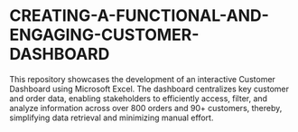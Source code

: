 # CREATING-A-FUNCTIONAL-AND-ENGAGING-CUSTOMER-DASHBOARD
This repository showcases the development of an interactive Customer Dashboard using Microsoft Excel. The dashboard centralizes key customer and order data, enabling stakeholders to efficiently access, filter, and analyze information across over 800 orders and 90+ customers, thereby, simplifying data retrieval and minimizing manual effort.
